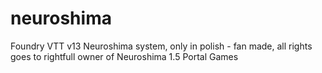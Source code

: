 # neuroshima
Foundry VTT v13 Neuroshima system, only in polish - fan made, all rights goes to rightfull owner of Neuroshima 1.5 Portal Games
